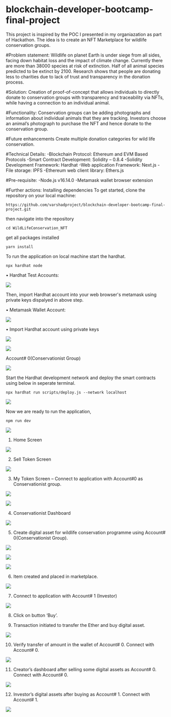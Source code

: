 # blockchain-developer-bootcamp-final-project

This project is inspired by the POC I presented in my organiazation as part of Hackathon. The idea is to create an NFT Marketplace for wildlife conservation groups.

#Problem statement:
Wildlife on planet Earth is under siege from all sides, facing down habitat loss and the impact of climate change. Currently there are more than 38000 species at risk of extinction.
Half of all animal species predicted to be extinct by 2100. Research shows that people are donating less to charities due to lack of trust and transparency in the donation process.

#Solution:
Creation of proof-of-concept that allows individuals to directly donate to conservation groups with transparency and traceability via NFTs, while having a connection to an individual animal.

#Functionality:
Conservation groups can be adding photographs and information about individual animals that they are tracking. Investors choose an animal’s photograph to purchase the NFT and hence donate to the conservation group.

#Future enhancements
Create multiple donation categories for wild life conservation.

#Technical Details:
-Blockchain Protocol: Ethereum and EVM Based Protocols
-Smart Contract Development: Solidity – 0.8.4
-Solidity Development Framework: Hardhat 
-Web application Framework: Next.js
-File storage: IPFS
-Ethereum web client library: Ethers.js

#Pre-requisite:
-Node.js v16.14.0
-Metamask wallet browser extension

#Further actions:
Installing dependencies
To get started, clone the repository on your local machine:
```
https://github.com/varshadproject/blockchain-developer-bootcamp-final-project.git
```

then navigate into the repository
```
cd WildLifeConservation_NFT
```

get all packages installed
```
yarn install
```

To run the application on local machine start the hardhat.
```
npx hardhat node
```

•	Hardhat Test Accounts:

![](images/demo/00_Hardhat_Test_Account.PNG)

Then, import Hardhat account into your web browser's metamask using private keys dispalyed in above step.

•	Metamask Wallet Account:

![](images/demo/01_MetamaskWallet_01.PNG)
 

•	Import Hardhat account using private keys

![](images/demo/02_ImportAccount_MetamaskWallet_01.PNG)

![](images/demo/03_ImportAccount_MetamaskWallet_02.PNG)

Account# 0(Conservationist Group)

![](images/demo/04_ImportAccount_MetamaskWallet_03.PNG)

Start the Hardhat development network and deploy the smart contracts using below in seperate terminal.
```
npx hardhat run scripts/deploy.js --network localhost
```

![](images/demo/05_ContractsDeployment_localhost.PNG)


Now we are ready to run the application,
```
npm run dev
```

![](images/demo/06_RunApplication_localhost.PNG)


1.	Home Screen

![](images/demo/07_WebAppDemo.PNG)
 

2.	Sell Token Screen

 ![](images/demo/08_WebAppDemo.PNG)


3.	My Token Screen – Connect to application with Account#0 as Conservationist group.

![](images/demo/09_WebAppDemo.PNG)

![](images/demo/10_WebAppDemo.PNG) 
 

4.	Conservationist Dashboard

![](images/demo/11_WebAppDemo.PNG)


5.	Create digital asset for wildlife conservation programme using Account# 0(Conservationist Group).

![](images/demo/12_WebAppDemo.PNG)

![](images/demo/13_WebAppDemo.PNG)

![](images/demo/14_WebAppDemo.PNG)


6.	Item created and placed in marketplace.

![](images/demo/15_WebAppDemo.PNG)

7.	Connect to application with Account# 1 (Investor)

![](images/demo/16_WebAppDemo.PNG) 
 

8.	Click on button ‘Buy’.

9.	Transaction initiated to transfer the Ether and buy digital asset.

![](images/demo/17_WebAppDemo.PNG)

10.	Verify transfer of amount in the wallet of Account# 0. Connect with Account# 0.

![](images/demo/18_WebAppDemo.PNG)  


11.	Creator’s dashboard after selling some digital assets as Account# 0. Connect with Account# 0.

![](images/demo/19_WebAppDemo.PNG)

12.	Investor’s digital assets after buying as Account# 1. Connect with Account# 1.

![](images/demo/20_WebAppDemo.PNG)
